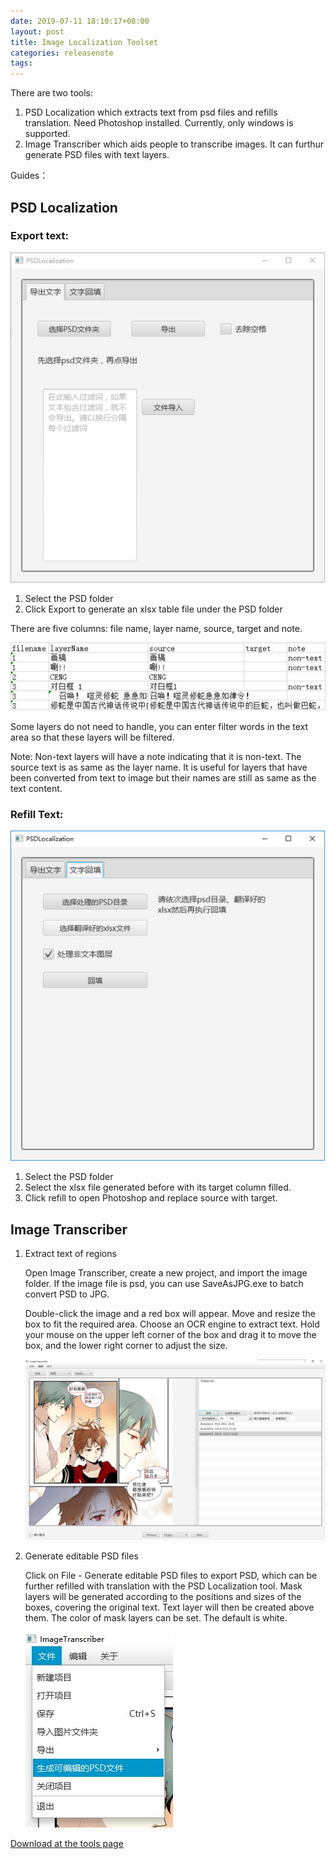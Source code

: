 ```yaml
---
date: 2019-07-11 18:10:17+08:00
layout: post
title: Image Localization Toolset
categories: releasenote
tags: 
---
```



There are two tools:

1. PSD Localization which extracts text from psd files and refills translation. Need Photoshop installed. Currently, only windows is supported.
2. Image Transcriber which aids people to transcribe images. It can furthur generate PSD files with text layers.

Guides：

## PSD Localization

### Export text:

![](/album/image-localization/psd_export.jpg)

1. Select the PSD folder
2. Click Export to generate an xlsx table file under the PSD folder

There are five columns: file name, layer name, source, target and note.

![](/album/image-localization/psd-output-table.jpg)

Some layers do not need to handle, you can enter filter words in the text area so that these layers will be filtered.

Note: Non-text layers will have a note indicating that it is non-text. The source text is as same as the layer name. It is useful for layers that have been converted from text to image but their names are still as same as the text content.


### Refill Text:

![](/album/image-localization/psd_refill.jpg)

1. Select the PSD folder
2. Select the xlsx file generated before with its target column filled.
3. Click refill to open Photoshop and replace source with target.



## Image Transcriber


1. Extract text of regions

    Open Image Transcriber, create a new project, and import the image folder. If the image file is psd, you can use SaveAsJPG.exe to batch convert PSD to JPG.
	
	Double-click the image and a red box will appear. Move and resize the box to fit the required area. Choose an OCR engine to extract text. Hold your mouse on the upper left corner of the box and drag it to move the box, and the lower right corner to adjust the size.

	![](/album/image-localization/imagetranscriber.jpg)
	
2. Generate editable PSD files

    Click on File - Generate editable PSD files to export PSD, which can be further refilled with translation with the PSD Localization tool. Mask layers will be generated according to the positions and sizes of the boxes, covering the original text. Text layer will then be created above them. The color of mask layers can be set. The default is white.
	
	![](/album/image-localization/imagetranscriber-menu.jpg)


[Download at the tools page](https://www.basiccat.org/tools/)
